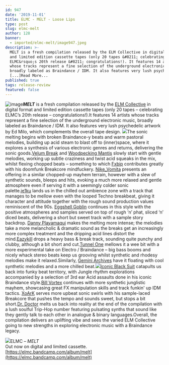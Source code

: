 ```yaml
---
id: 947
date: '2019-11-01'
title: ELMC - MELT - Loose Lips
type: post
slug: elmc-melt
author: 128
banner:
  - imported/elmc-melt/image947.jpeg
description: >-
  MELT is a fresh compilation released by the ELM Collective in digital format
  and limited edition cassette tapes (only 20 tapes &#8211; celebrating
  ELMC&rsquo;s 20th release &#8211; congratulations!). It features 14 artists
  whose tracks represent a fine selection of the underground electronic music,
  broadly labeled as Braindance / IDM. It also features very lush psychedelic
  [...]Read More...
published: true
tags: release-review
featured: false
---
```

![image](../imported/elmc-melt/image947.jpeg)**_MELT_** is a fresh compilation released by the [ELM Collective](https://elmc.bandcamp.com) in digital format and limited edition cassette tapes (only 20 tapes – celebrating ELMC’s 20th release – congratulations!).It features 14 artists whose tracks represent a fine selection of the underground electronic music, broadly labeled as Braindance / IDM. It also features very lush psychedelic artwork by Ed Milo, which complements the overall tape design. ![](/wp-content/uploads/live/img/wysiwyg/5da487ffe91d7.jpg)The sonic melting begins with broken Braindance-y beats and warm pastoral melodies, building up acid steam to blast off to (inner)space, where it explores a synthesis of various electronic genres and returns, delivering the sonic goods.[Velum Break](https://velumbreak.bandcamp.com/) and [Woodpecking Mantis](https://woodpeckingmantis.bandcamp.com/) slowly start with gentle melodies, working up subtle craziness and twist acid squeaks in the mix, whilst flexing chopped beats – something to which [Fxbip](https://fxbip.bandcamp.com/) contributes greatly with his doomfunk Breakcore mindfuckery. [Nike\_Vomita](https://nikevomita.bandcamp.com/) presents an offering in a similar chopped-up mayhem terrain, however with a slew of synthetic sounds, bleeps and hits, evoking a much more relaxed and gentle atmosphere even if serving it with a seemingly colder sonic palette.[je1ku](https://je1ku.bandcamp.com/) lands us in the chilled out ambience zone with a track that manages to be mellow even with the looped Techno breakbeat, giving it character and attitude together with the rough sound production values reminiscent of the 90s. [Eggshell Goblin](https://eggshellgoblin.bandcamp.com/) continues in this style with the positive atmospheres and samples served on top of rough ‘n’ phat, sliced ‘n’ diced beats, delivering a short but sweet track with a sample story backdrop. [Danny Playamaqui](https://playamaqui.bandcamp.com/) makes the melting more intense; the melodies take a more melancholic & dramatic sound as the breaks get an increasingly more complex treatment and the dripping acid lines distort the mind.[Eazykill](https://eazykill.bandcamp.com/) drops a heavy bass & break track, sounding quite punchy and clubby, although a bit short and cut.[Tunnel One](https://tunnelone.bandcamp.com/) mellows it a wee bit with a more experimental take on Electro / Braindance – big bass booms and nicely whack stereo beats keep us grooving whilst synthetic and rhodesy melodies make it relaxed.Similarly, [Gemini Archives](https://geminiarchives.com/) have it floating with cool synthetic melodies and a more chilled beat.![](/wp-content/uploads/live/img/wysiwyg/5da486f3f3dd0.jpg)[](https://iconicblacksuit.bandcamp.com/)[Iconic Black Suit](https://iconicblacksuit.bandcamp.com/) catapults us back into funky beat territory, with Jungle rhythm explorations accompanied by a selection of 3rd ear Acid assaults done in his iconic Braindance style.[Bill Vortex](https://www.discogs.com/artist/5859349-Bill-Vortex) continues with more synthetic junglistic mayhem, showcasing great FX manipulation skills and track funkin' up IDM tactics. [XoArK](https://xoark.bandcamp.com/) serves more upbeat sonic swirls with his sample-laced Breakcore that pushes the tempo and sounds sweet, but stops a bit short.[Dr. Doctor](https://soundcloud.com/dr-doctor) melts us back into reality at the end of the compilation with a lush soulful Trip-Hop number featuring pulsating synths that sound like they gently talk to each other in analogue & binary languages.Overall, the compilation delivers an uplifting vibe and sees the varied ELM Collective going to new strengths in exploring electronic music with a Braindance legacy.

![](/wp-content/uploads/live/img/wysiwyg/5da48431e979c.jpg)ELMC – _MELT_  
Out now on digital and limited cassette.  
[https://elmc.bandcamp.com/album/melt](https://elmc.bandcamp.com/album/melt)
